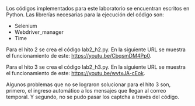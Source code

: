 Los códigos implementados para este laboratorio se encuentran escritos en Python. Las librerías necesarias para la ejecución del código son:
  - Selenium
  - Webdriver_manager
  - Time

Para el hito 2 se crea el código lab2_h2.py. En la siguiente URL se muestra el funcionamiento de este: https://youtu.be/CbqsmDM4Pp0.

Para el hito 3 se crea el código lab2_h3.py. En la siguiente URL se muestra el funcionamiento de este: https://youtu.be/wvtxJA-cEok.

Algunos problemas que no se lograron solucionar para el hito 3 son, primero, el ingreso automático a los mensajes que llegan al correo temporal. Y segundo, no se pudo pasar los captcha a través del código.
